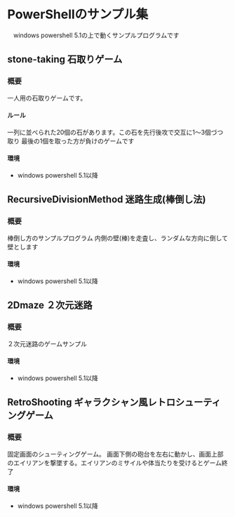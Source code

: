 # PowerShellのサンプル集

　windows powershell 5.1の上で動くサンプルプログラムです
 
 
## stone-taking 石取りゲーム
### 概要
一人用の石取りゲームです。
#### ルール
一列に並べられた20個の石があります。この石を先行後攻で交互に1～3個づつ取り
最後の1個を取った方が負けのゲームです
#### 環境
- windows powershell 5.1以降

####
  
  
## RecursiveDivisionMethod 迷路生成(棒倒し法)
### 概要
棒倒し方のサンプルプログラム
内側の壁(棒)を走査し、ランダムな方向に倒して壁とします
#### 環境
- windows powershell 5.1以降

####
  
  
## 2Dmaze ２次元迷路
### 概要
２次元迷路のゲームサンプル
#### 環境
- windows powershell 5.1以降

####
  
  
## RetroShooting ギャラクシャン風レトロシューティングゲーム
### 概要
固定画面のシューティングゲーム。
画面下側の砲台を左右に動かし、画面上部のエイリアンを撃墜する。エイリアンのミサイルや体当たりを受けるとゲーム終了
#### 環境
- windows powershell 5.1以降

####
  
  
